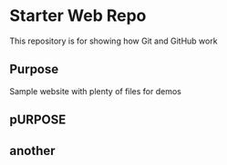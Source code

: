 # Starter Web Repo

This repository is for showing how Git and GitHub work

## Purpose

Sample website with plenty of files for demos
 
## pURPOSE
## another
